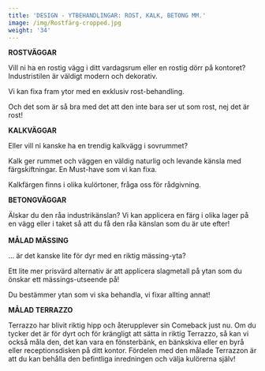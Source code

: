 ```yaml
---
title: 'DESIGN - YTBEHANDLINGAR: ROST, KALK, BETONG MM.'
image: /img/Rostfärg-cropped.jpg
weight: '34'
---
```

**ROSTVÄGGAR**

Vill ni ha en rostig vägg i ditt vardagsrum eller en rostig dörr på kontoret? Industristilen är väldigt modern och dekorativ. 

Vi kan fixa fram ytor med en exklusiv rost-behandling. 

Och det som är så bra med det att den inte bara ser ut som rost, nej det är rost! 

**KALKVÄGGAR**

Eller vill ni kanske ha en trendig kalkvägg i sovrummet?

Kalk ger rummet och väggen en väldig naturlig och levande känsla med färgskiftningar. En Must-have som vi kan fixa.

Kalkfärgen finns i olika kulörtoner, fråga oss för rådgivning.

**BETONGVÄGGAR**

Älskar du den råa industrikänslan? Vi kan applicera en färg i olika lager på en vägg eller i taket så att du få den råa känslan som du är ute efter!\
\
**MÅLAD MÄSSING**

… är det kanske lite för dyr med en riktig mässing-yta?

Ett lite mer prisvärd alternativ är att applicera slagmetall på ytan som du önskar ett mässings-utseende på!

Du bestämmer ytan som vi ska behandla, vi fixar allting annat!

**MÅLAD TERRAZZO**

Terrazzo har blivit riktig hipp och återupplever sin Comeback just nu. Om du tycker det är för dyrt och för krängligt att sätta in riktig Terrazzo, så kan vi också måla den, det kan vara en fönsterbänk, en bänkskiva eller en byrå eller receptionsdisken på ditt kontor. Fördelen med den målade Terrazzon är att du kan behålla den befintliga inredningen och välja kulörerna själv!
